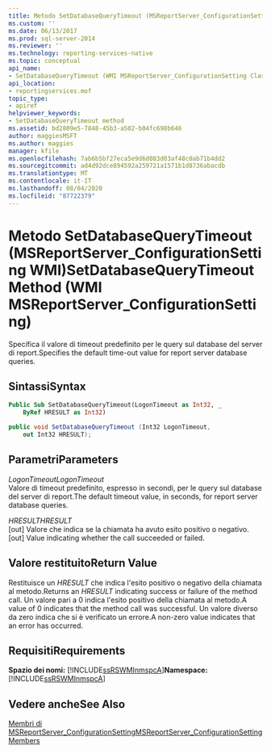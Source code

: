 ```yaml
---
title: Metodo SetDatabaseQueryTimeout (MSReportServer_ConfigurationSetting WMI) | Microsoft Docs
ms.custom: ''
ms.date: 06/13/2017
ms.prod: sql-server-2014
ms.reviewer: ''
ms.technology: reporting-services-native
ms.topic: conceptual
api_name:
- SetDatabaseQueryTimeout (WMI MSReportServer_ConfigurationSetting Class)
api_location:
- reportingservices.mof
topic_type:
- apiref
helpviewer_keywords:
- SetDatabaseQueryTimeout method
ms.assetid: bd2809e5-7848-45b3-a502-b04fc698b646
author: maggiesMSFT
ms.author: maggies
manager: kfile
ms.openlocfilehash: 7ab6b5bf27eca5e9d6d083d03af48c0ab71b4dd2
ms.sourcegitcommit: ad4d92dce894592a259721a1571b1d8736abacdb
ms.translationtype: MT
ms.contentlocale: it-IT
ms.lasthandoff: 08/04/2020
ms.locfileid: "87722379"
---
```

# <a name="setdatabasequerytimeout-method-wmi-msreportserver_configurationsetting"></a><span data-ttu-id="867f9-102">Metodo SetDatabaseQueryTimeout (MSReportServer_ConfigurationSetting WMI)</span><span class="sxs-lookup"><span data-stu-id="867f9-102">SetDatabaseQueryTimeout Method (WMI MSReportServer_ConfigurationSetting)</span></span>
  <span data-ttu-id="867f9-103">Specifica il valore di timeout predefinito per le query sul database del server di report.</span><span class="sxs-lookup"><span data-stu-id="867f9-103">Specifies the default time-out value for report server database queries.</span></span>  
  
## <a name="syntax"></a><span data-ttu-id="867f9-104">Sintassi</span><span class="sxs-lookup"><span data-stu-id="867f9-104">Syntax</span></span>  
  
```vb  
Public Sub SetDatabaseQueryTimeout(LogonTimeout as Int32, _  
    ByRef HRESULT as Int32)  
```  
  
```csharp  
public void SetDatabaseQueryTimeout (Int32 LogonTimeout,   
    out Int32 HRESULT);  
```  
  
## <a name="parameters"></a><span data-ttu-id="867f9-105">Parametri</span><span class="sxs-lookup"><span data-stu-id="867f9-105">Parameters</span></span>  
 <span data-ttu-id="867f9-106">*LogonTimeout*</span><span class="sxs-lookup"><span data-stu-id="867f9-106">*LogonTimeout*</span></span>  
 <span data-ttu-id="867f9-107">Valore di timeout predefinito, espresso in secondi, per le query sul database del server di report.</span><span class="sxs-lookup"><span data-stu-id="867f9-107">The default timeout value, in seconds, for report server database queries.</span></span>  
  
 <span data-ttu-id="867f9-108">*HRESULT*</span><span class="sxs-lookup"><span data-stu-id="867f9-108">*HRESULT*</span></span>  
 <span data-ttu-id="867f9-109">[out] Valore che indica se la chiamata ha avuto esito positivo o negativo.</span><span class="sxs-lookup"><span data-stu-id="867f9-109">[out] Value indicating whether the call succeeded or failed.</span></span>  
  
## <a name="return-value"></a><span data-ttu-id="867f9-110">Valore restituito</span><span class="sxs-lookup"><span data-stu-id="867f9-110">Return Value</span></span>  
 <span data-ttu-id="867f9-111">Restituisce un *HRESULT* che indica l'esito positivo o negativo della chiamata al metodo.</span><span class="sxs-lookup"><span data-stu-id="867f9-111">Returns an *HRESULT* indicating success or failure of the method call.</span></span> <span data-ttu-id="867f9-112">Un valore pari a 0 indica l'esito positivo della chiamata al metodo.</span><span class="sxs-lookup"><span data-stu-id="867f9-112">A value of 0 indicates that the method call was successful.</span></span> <span data-ttu-id="867f9-113">Un valore diverso da zero indica che si è verificato un errore.</span><span class="sxs-lookup"><span data-stu-id="867f9-113">A non-zero value indicates that an error has occurred.</span></span>  
  
## <a name="requirements"></a><span data-ttu-id="867f9-114">Requisiti</span><span class="sxs-lookup"><span data-stu-id="867f9-114">Requirements</span></span>  
 <span data-ttu-id="867f9-115">**Spazio dei nomi:** [!INCLUDE[ssRSWMInmspcA](../../includes/ssrswminmspca-md.md)]</span><span class="sxs-lookup"><span data-stu-id="867f9-115">**Namespace:** [!INCLUDE[ssRSWMInmspcA](../../includes/ssrswminmspca-md.md)]</span></span>  
  
## <a name="see-also"></a><span data-ttu-id="867f9-116">Vedere anche</span><span class="sxs-lookup"><span data-stu-id="867f9-116">See Also</span></span>  
 [<span data-ttu-id="867f9-117">Membri di MSReportServer_ConfigurationSetting</span><span class="sxs-lookup"><span data-stu-id="867f9-117">MSReportServer_ConfigurationSetting Members</span></span>](msreportserver-configurationsetting-members.md)  
  
  
